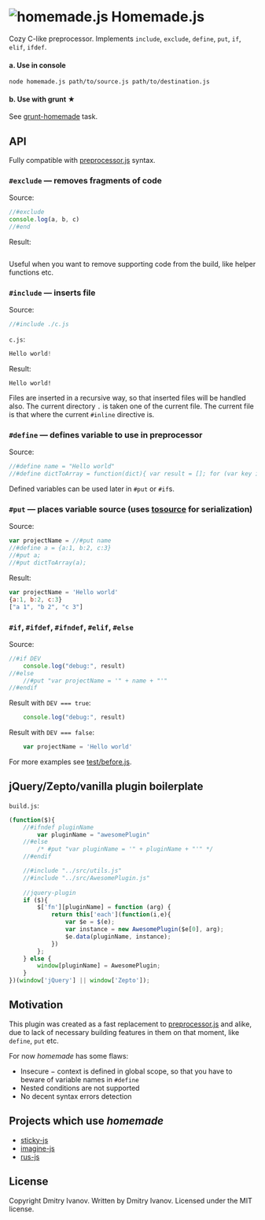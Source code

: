 # ![homemade.js](https://raw.github.com/dfcreative/homemade/master/homemade.png) Homemade.js
Cozy C-like preprocessor. Implements `include`, `exclude`, `define`, `put`, `if`, `elif`, `ifdef`.

#### a. Use in console
`node homemade.js path/to/source.js path/to/destination.js`

#### b. Use with grunt ★
See [grunt-homemade](https://github.com/dfcreative/grunt-homemade) task.


## API

Fully compatible with [preprocessor.js](https://github.com/dcodeIO/Preprocessor.js) syntax.

### `#exclude` — removes fragments of code

Source:
```js
//#exclude
console.log(a, b, c)
//#end
```

Result:
```js
```

Useful when you want to remove supporting code from the build, like helper functions etc.

### `#include` — inserts file

Source:
```js
//#include ./c.js
```

`c.js`:
```js
Hello world!
```

Result:
```
Hello world!
```

Files are inserted in a recursive way, so that inserted files will be handled also.
The current directory `.` is taken one of the current file. The current file is that where the current `#inline` directive is. 

### `#define` — defines variable to use in preprocessor

Source:
```js
//#define name = "Hello world"
//#define dictToArray = function(dict){ var result = []; for (var key in dict){ result.push(key + " " + dict[key]) }; return result; }
```

Defined variables can be used later in `#put` or `#if`s.

### `#put` — places variable source (uses [tosource](https://github.com/marcello3d/node-tosource) for serialization)

Source:
```js
var projectName = //#put name
//#define a = {a:1, b:2, c:3}
//#put a;
//#put dictToArray(a);
```

Result:
```js
var projectName = 'Hello world'
{a:1, b:2, c:3}
["a 1", "b 2", "c 3"]
```

### `#if`, `#ifdef`, `#ifndef`, `#elif`, `#else`

Source:
```js
//#if DEV
	console.log("debug:", result)
//#else
	//#put "var projectName = '" + name + "'"
//#endif
```

Result with `DEV === true`:
```js
	console.log("debug:", result)
```

Result with `DEV === false`:
```js
	var projectName = 'Hello world'
```

For more examples see [test/before.js](https://github.com/dfcreative/homemade/blob/master/test/before.js).

## jQuery/Zepto/vanilla plugin boilerplate

`build.js`:
```js
(function($){
	//#ifndef pluginName
		var pluginName = "awesomePlugin"
	//#else
		/* #put "var pluginName = '" + pluginName + "'" */
	//#endif

	//#include "../src/utils.js"
	//#include "../src/AwesomePlugin.js"
	
	//jquery-plugin
	if ($){
		$['fn'][pluginName] = function (arg) {
			return this['each'](function(i,e){
				var $e = $(e);
				var instance = new AwesomePlugin($e[0], arg);
				$e.data(pluginName, instance);
			})
		};
	} else {
		window[pluginName] = AwesomePlugin;
	}
})(window['jQuery'] || window['Zepto']);
```

## Motivation
This plugin was created as a fast replacement to [preprocessor.js](https://github.com/dcodeIO/Preprocessor.js) and alike, due to lack of necessary building features in them on that moment, like `define`, `put` etc.

For now *homemade* has some flaws:

* Insecure − context is defined in global scope, so that you have to beware of variable names in `#define`
* Nested conditions are not supported
* No decent syntax errors detection


## Projects which use _homemade_
* [sticky-js](https://github.com/dfcreative/sticky)
* [imagine-js](https://github.com/dfcreative/imagine)
* [rus-js](https://github.com/dfcreative/rus)

## License
Copyright Dmitry Ivanov.
Written by Dmitry Ivanov.
Licensed under the MIT license.

